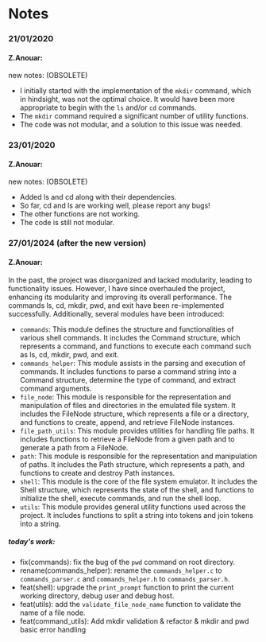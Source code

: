 # Notes

### 21/01/2020

#### Z.Anouar:

new notes: (OBSOLETE)

- I initially started with the implementation of the `mkdir` command, which in hindsight, was not the optimal choice.
  It
  would have been more appropriate to begin with the `ls` and/or `cd` commands.
- The `mkdir` command required a significant number of utility functions.
- The code was not modular, and a solution to this issue was needed.

### 23/01/2020

#### Z.Anouar:

new notes: (OBSOLETE)

- Added ls and cd along with their dependencies.
- So far, cd and ls are working well, please report any bugs!
- The other functions are not working.
- The code is still not modular.

### 27/01/2024 (after the new version)

#### Z.Anouar:

In the past, the project was disorganized and lacked modularity, leading to functionality issues. However, I have since
overhauled the project, enhancing its modularity and improving its overall performance. The commands ls, cd, mkdir, pwd,
and exit have been re-implemented successfully. Additionally, several modules have been introduced:

- `commands`: This module defines the structure and functionalities of various shell commands. It includes the Command
  structure, which represents a command, and functions to execute each command such as ls, cd, mkdir, pwd, and exit.
- `commands_helper`: This module assists in the parsing and execution of commands. It includes functions to parse a
  command string into a Command structure, determine the type of command, and extract command arguments.
- `file_node`: This module is responsible for the representation and manipulation of files and directories in the
  emulated
  file system. It includes the FileNode structure, which represents a file or a directory, and functions to create,
  append, and retrieve FileNode instances.
- `file_path_utils`: This module provides utilities for handling file paths. It includes functions to retrieve a
  FileNode
  from a given path and to generate a path from a FileNode.
- `path`: This module is responsible for the representation and manipulation of paths. It includes the Path structure,
  which represents a path, and functions to create and destroy Path instances.
- `shell`: This module is the core of the file system emulator. It includes the Shell structure, which represents the
  state of the shell, and functions to initialize the shell, execute commands, and run the shell loop.
- `utils`: This module provides general utility functions used across the project. It includes functions to split a
  string
  into tokens and join tokens into a string.

##### today's work:

- fix(commands): fix the bug of the `pwd` command on root directory.
- rename(commands_helper): rename the `commands_helper.c` to `commands_parser.c` and `commands_helper.h` to
  `commands_parser.h`.
- feat(shell): upgrade the `print_prompt` function to print the current working directory, debug user and debug host.
- feat(utils): add the `validate_file_node_name` function to validate the name of a file node.
- feat(command_utils): Add mkdir validation & refactor & mkdir and pwd basic error handling

